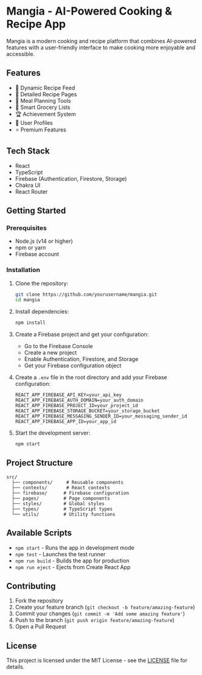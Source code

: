 # Mangia - AI-Powered Cooking & Recipe App

Mangia is a modern cooking and recipe platform that combines AI-powered features with a user-friendly interface to make cooking more enjoyable and accessible.

## Features

- 🍳 Dynamic Recipe Feed
- 📝 Detailed Recipe Pages
- 📅 Meal Planning Tools
- 🛒 Smart Grocery Lists
- 🏆 Achievement System
- 👤 User Profiles
- ⭐ Premium Features

## Tech Stack

- React
- TypeScript
- Firebase (Authentication, Firestore, Storage)
- Chakra UI
- React Router

## Getting Started

### Prerequisites

- Node.js (v14 or higher)
- npm or yarn
- Firebase account

### Installation

1. Clone the repository:
   ```bash
   git clone https://github.com/yourusername/mangia.git
   cd mangia
   ```

2. Install dependencies:
   ```bash
   npm install
   ```

3. Create a Firebase project and get your configuration:
   - Go to the Firebase Console
   - Create a new project
   - Enable Authentication, Firestore, and Storage
   - Get your Firebase configuration object

4. Create a `.env` file in the root directory and add your Firebase configuration:
   ```
   REACT_APP_FIREBASE_API_KEY=your_api_key
   REACT_APP_FIREBASE_AUTH_DOMAIN=your_auth_domain
   REACT_APP_FIREBASE_PROJECT_ID=your_project_id
   REACT_APP_FIREBASE_STORAGE_BUCKET=your_storage_bucket
   REACT_APP_FIREBASE_MESSAGING_SENDER_ID=your_messaging_sender_id
   REACT_APP_FIREBASE_APP_ID=your_app_id
   ```

5. Start the development server:
   ```bash
   npm start
   ```

## Project Structure

```
src/
  ├── components/     # Reusable components
  ├── contexts/       # React contexts
  ├── firebase/      # Firebase configuration
  ├── pages/         # Page components
  ├── styles/        # Global styles
  ├── types/         # TypeScript types
  └── utils/         # Utility functions
```

## Available Scripts

- `npm start` - Runs the app in development mode
- `npm test` - Launches the test runner
- `npm run build` - Builds the app for production
- `npm run eject` - Ejects from Create React App

## Contributing

1. Fork the repository
2. Create your feature branch (`git checkout -b feature/amazing-feature`)
3. Commit your changes (`git commit -m 'Add some amazing feature'`)
4. Push to the branch (`git push origin feature/amazing-feature`)
5. Open a Pull Request

## License

This project is licensed under the MIT License - see the [LICENSE](LICENSE) file for details.
